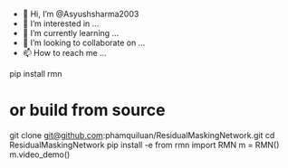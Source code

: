 - 👋 Hi, I’m @Asyushsharma2003
- 👀 I’m interested in ...
- 🌱 I’m currently learning ...
- 💞️ I’m looking to collaborate on ...
- 📫 How to reach me ...

<!---
Asyushsharma2003/Asyushsharma2003 is a ✨ special ✨ repository because its `README.md` (this file) appears on your GitHub profile.
You can click the Preview link to take a look at your changes.
--->

pip install rmn

# or build from source

git clone git@github.com:phamquiluan/ResidualMaskingNetwork.git
cd ResidualMaskingNetwork
pip install -e 
from rmn import RMN
m = RMN()
m.video_demo()
